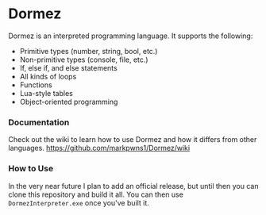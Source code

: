 # Dormez
Dormez is an interpreted programming language. It supports the following:
* Primitive types (number, string, bool, etc.)
* Non-primitive types (console, file, etc.)
* If, else if, and else statements
* All kinds of loops
* Functions
* Lua-style tables
* Object-oriented programming

### Documentation
Check out the wiki to learn how to use Dormez and how it differs from other languages. https://github.com/markpwns1/Dormez/wiki

### How to Use
In the very near future I plan to add an official release, but until then you can clone this repository and build it all. You can then use `DormezInterpreter.exe` once you've built it.
